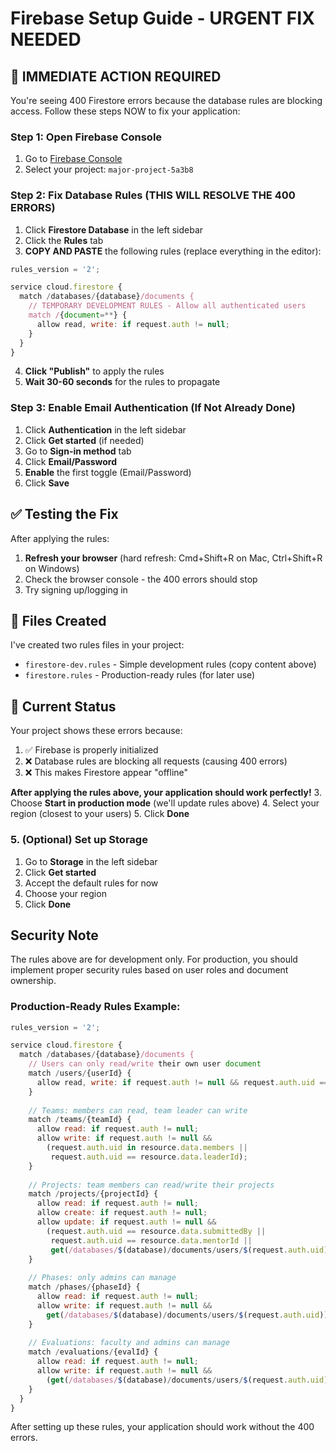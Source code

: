 # Firebase Setup Guide - URGENT FIX NEEDED

## 🚨 IMMEDIATE ACTION REQUIRED

You're seeing 400 Firestore errors because the database rules are blocking access. Follow these steps NOW to fix your application:

### Step 1: Open Firebase Console
1. Go to [Firebase Console](https://console.firebase.google.com)
2. Select your project: `major-project-5a3b8`

### Step 2: Fix Database Rules (THIS WILL RESOLVE THE 400 ERRORS)
1. Click **Firestore Database** in the left sidebar
2. Click the **Rules** tab
3. **COPY AND PASTE** the following rules (replace everything in the editor):

```javascript
rules_version = '2';

service cloud.firestore {
  match /databases/{database}/documents {
    // TEMPORARY DEVELOPMENT RULES - Allow all authenticated users
    match /{document=**} {
      allow read, write: if request.auth != null;
    }
  }
}
```

4. **Click "Publish"** to apply the rules
5. **Wait 30-60 seconds** for the rules to propagate

### Step 3: Enable Email Authentication (If Not Already Done)
1. Click **Authentication** in the left sidebar
2. Click **Get started** (if needed)
3. Go to **Sign-in method** tab
4. Click **Email/Password**
5. **Enable** the first toggle (Email/Password)
6. Click **Save**

## ✅ Testing the Fix

After applying the rules:
1. **Refresh your browser** (hard refresh: Cmd+Shift+R on Mac, Ctrl+Shift+R on Windows)
2. Check the browser console - the 400 errors should stop
3. Try signing up/logging in

## 📁 Files Created

I've created two rules files in your project:
- `firestore-dev.rules` - Simple development rules (copy content above)
- `firestore.rules` - Production-ready rules (for later use)

## 🚨 Current Status

Your project shows these errors because:
1. ✅ Firebase is properly initialized
2. ❌ Database rules are blocking all requests (causing 400 errors)
3. ❌ This makes Firestore appear "offline"

**After applying the rules above, your application should work perfectly!**
3. Choose **Start in production mode** (we'll update rules above)
4. Select your region (closest to your users)
5. Click **Done**

### 5. (Optional) Set up Storage
1. Go to **Storage** in the left sidebar
2. Click **Get started**
3. Accept the default rules for now
4. Choose your region
5. Click **Done**

## Security Note
The rules above are for development only. For production, you should implement proper security rules based on user roles and document ownership.

### Production-Ready Rules Example:
```javascript
rules_version = '2';

service cloud.firestore {
  match /databases/{database}/documents {
    // Users can only read/write their own user document
    match /users/{userId} {
      allow read, write: if request.auth != null && request.auth.uid == userId;
    }
    
    // Teams: members can read, team leader can write
    match /teams/{teamId} {
      allow read: if request.auth != null;
      allow write: if request.auth != null && 
        (request.auth.uid in resource.data.members || 
         request.auth.uid == resource.data.leaderId);
    }
    
    // Projects: team members can read/write their projects
    match /projects/{projectId} {
      allow read: if request.auth != null;
      allow create: if request.auth != null;
      allow update: if request.auth != null && 
        (request.auth.uid == resource.data.submittedBy ||
         request.auth.uid == resource.data.mentorId ||
         get(/databases/$(database)/documents/users/$(request.auth.uid)).data.role == 'admin');
    }
    
    // Phases: only admins can manage
    match /phases/{phaseId} {
      allow read: if request.auth != null;
      allow write: if request.auth != null && 
        get(/databases/$(database)/documents/users/$(request.auth.uid)).data.role == 'admin';
    }
    
    // Evaluations: faculty and admins can manage
    match /evaluations/{evalId} {
      allow read: if request.auth != null;
      allow write: if request.auth != null && 
        (get(/databases/$(database)/documents/users/$(request.auth.uid)).data.role in ['faculty', 'admin']);
    }
  }
}
```

After setting up these rules, your application should work without the 400 errors.
